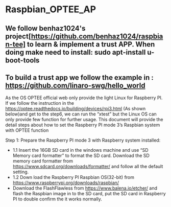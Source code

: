 # Raspbian_OPTEE_AP
We follow benhaz1024's project[https://github.com/benhaz1024/raspbian-tee] to learn &amp; implement a trust APP.
When doing make need to install: sudo apt-install u-boot-tools 
---
To build a trust app we follow the example in : 
https://github.com/linaro-swg/hello_world
---
As the OS OPTEE official web only provide the light Linux for Raspberry PI. If we follow the instruction in the https://optee.readthedocs.io/building/devices/rpi3.html (As shown below)and get to the step6, we can run the “xtest” but the Linux OS can only provide few function for further usage. This document will provide the detail steps about how to set the Raspberry PI mode 3’s Raspbian system with OPTEE function

Step 1: Prepare the Raspberry PI mode 3 with Raspberry system installed: 
  - 1.1 Insert the 16GB SD card in the windows machine and use “SD Memory card formatter” to format the SD card.  Download the SD memory card formatter from https://www.sdcard.org/downloads/formatter/  and follow all the default setting. 
  - 1.2 Down load the Raspberry PI Raspbian OS(32-bit) from https://www.raspberrypi.org/downloads/raspbian/ 
  -  Download the FlashFlawless from https://www.balena.io/etcher/ and flash the Raspbian image in to the SD card, put the SD card in Raspberry PI to double confirm the it works normally.  

